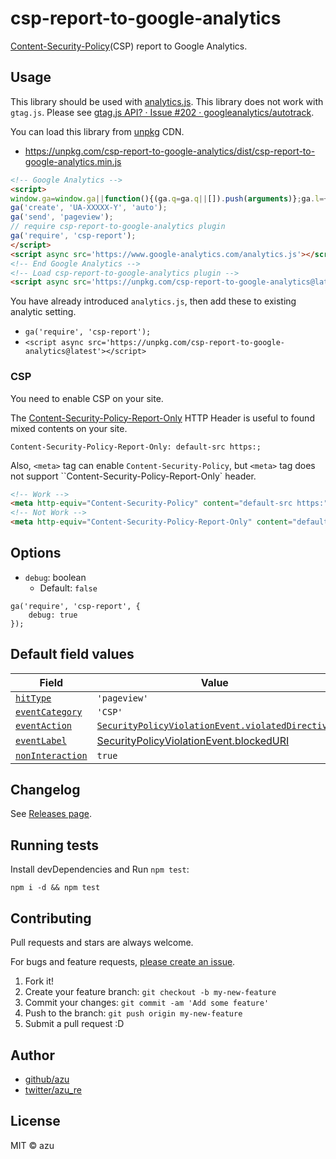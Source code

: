 # csp-report-to-google-analytics

[Content-Security-Policy](https://developer.mozilla.org/en-US/docs/Web/HTTP/Headers/Content-Security-Policy "Content-Security-Policy")(CSP) report to Google Analytics.

## Usage

This library should be used with [analytics.js](https://developers.google.com/analytics/devguides/collection/analyticsjs/ "analytics.js").
This library does not work with `gtag.js`. Please see [gtag.js API? · Issue #202 · googleanalytics/autotrack](https://github.com/googleanalytics/autotrack/issues/202 "gtag.js API? · Issue #202 · googleanalytics/autotrack").

You can load this library from [unpkg](https://unpkg.com/ "unpkg") CDN.

- <https://unpkg.com/csp-report-to-google-analytics/dist/csp-report-to-google-analytics.min.js>

```html
<!-- Google Analytics -->
<script>
window.ga=window.ga||function(){(ga.q=ga.q||[]).push(arguments)};ga.l=+new Date;
ga('create', 'UA-XXXXX-Y', 'auto');
ga('send', 'pageview');
// require csp-report-to-google-analytics plugin
ga('require', 'csp-report');
</script>
<script async src='https://www.google-analytics.com/analytics.js'></script>
<!-- End Google Analytics -->
<!-- Load csp-report-to-google-analytics plugin -->
<script async src='https://unpkg.com/csp-report-to-google-analytics@latest'></script>
```

You have already introduced `analytics.js`, then add these to existing analytic setting.

- `ga('require', 'csp-report');`
- `<script async src='https://unpkg.com/csp-report-to-google-analytics@latest'></script>`

### CSP

You need to enable CSP on your site.

The [Content-Security-Policy-Report-Only](https://developer.mozilla.org/en-US/docs/Web/HTTP/Headers/Content-Security-Policy-Report-Only "Content-Security-Policy-Report-Only") HTTP Header is useful to found mixed contents on your site.

```
Content-Security-Policy-Report-Only: default-src https:;
```

Also, `<meta>` tag can enable `Content-Security-Policy`, but `<meta>` tag does not support ``Content-Security-Policy-Report-Only` header.

```html
<!-- Work -->
<meta http-equiv="Content-Security-Policy" content="default-src https:">
<!-- Not Work -->
<meta http-equiv="Content-Security-Policy-Report-Only" content="default-src https:">
```

## Options

- `debug`: boolean
    - Default: `false`

```Js
ga('require', 'csp-report', {
    debug: true
});
```

## Default field values

| Field                                                        | Value                                                        |
| ------------------------------------------------------------ | ------------------------------------------------------------ |
| [`hitType`](https://developers.google.com/analytics/devguides/collection/analyticsjs/field-reference#hitType) | `'pageview'`                                                 |
| [`eventCategory`](https://developers.google.com/analytics/devguides/collection/analyticsjs/field-reference#eventCategory) | `'CSP'`                                                      |
| [`eventAction`](https://developers.google.com/analytics/devguides/collection/analyticsjs/field-reference#eventAction) | [`SecurityPolicyViolationEvent.violatedDirective`](https://developer.mozilla.org/en-US/docs/Web/API/SecurityPolicyViolationEvent/violatedDirective "SecurityPolicyViolationEvent.violatedDirective")                                                   |
| [`eventLabel`](https://developers.google.com/analytics/devguides/collection/analyticsjs/field-reference#eventLabel) | [SecurityPolicyViolationEvent.blockedURI](https://developer.mozilla.org/en-US/docs/Web/API/SecurityPolicyViolationEvent/blockedURI "SecurityPolicyViolationEvent.blockedURI") |
| [`nonInteraction`](https://developers.google.com/analytics/devguides/collection/analyticsjs/field-reference#nonInteraction) | `true`                                                       |

## Changelog

See [Releases page](https://github.com/azu/csp-report-to-google-analytics/releases).

## Running tests

Install devDependencies and Run `npm test`:

    npm i -d && npm test

## Contributing

Pull requests and stars are always welcome.

For bugs and feature requests, [please create an issue](https://github.com/azu/csp-report-to-google-analytics/issues).

1. Fork it!
2. Create your feature branch: `git checkout -b my-new-feature`
3. Commit your changes: `git commit -am 'Add some feature'`
4. Push to the branch: `git push origin my-new-feature`
5. Submit a pull request :D

## Author

- [github/azu](https://github.com/azu)
- [twitter/azu_re](https://twitter.com/azu_re)

## License

MIT © azu
